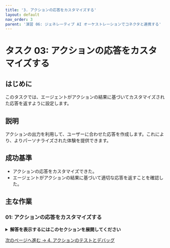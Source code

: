 ```yaml
---
title: '3. アクションの応答をカスタマイズする'
layout: default
nav_order: 3
parent: '演習 06: ジェネレーティブ AI オーケストレーションでコネクタと連携する'
---
```


# タスク 03: アクションの応答をカスタマイズする

## はじめに

このタスクでは、エージェントがアクションの結果に基づいてカスタマイズされた応答を返すように設定します。

## 説明

アクションの出力を利用して、ユーザーに合わせた応答を作成します。これにより、よりパーソナライズされた体験を提供できます。

## 成功基準

- アクションの応答をカスタマイズできた。
- エージェントがアクションの結果に基づいて適切な応答を返すことを確認した。

## 主な作業

### 01: アクションの応答をカスタマイズする

<details markdown="block">
  <summary><strong>解答を表示するにはこのセクションを展開してください</strong></summary>

1. アクションの設定画面で **応答のカスタマイズ** オプションを選択します。

1. 必要な応答テンプレートや条件分岐を設定します。

1. エージェントでカスタマイズ応答が正しく動作することを確認します。

</details>

[次のページへ進む → 4. アクションのテストとデバッグ](0604.md)
